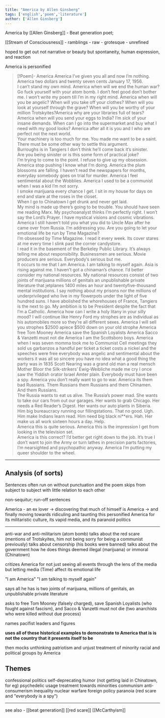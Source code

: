 ```yaml
---
title: "America by Allen Ginsberg"
tags: ['english','poem','literature']
author: ['Allen Ginsberg']
---
```


America by 
[[Allen Ginsberg]] - Beat generation poet; 

[[Stream of Consciousness]] - ramblings - raw - grotesque - unrefined

hoped to get out not narrative or beauty but spontaneity, human expression, and reaction

America is personified

>[!Poem]- America 
> America I’ve given you all and now I’m nothing. America two dollars and twenty seven cents January 17, 1956.   
> I can’t stand my own mind.
> America when will we end the human war?
> Go fuck yourself with your atom bomb.
> I don’t feel good don’t bother me.
> I won’t write my poem till I’m in my right mind.
> America when will you be angelic?
> When will you take off your clothes?
> When will you look at yourself through the grave?
> When will you be worthy of your million Trotskyites?America why are your libraries full of tears?
> America when will you send your eggs to India?
> I’m sick of your insane demands.
> When can I go into the supermarket and buy what I need with my good looks?
> America after all it is you and I who are perfect not the next world.   
> Your machinery is too much for me.
> You made me want to be a saint.
> There must be some other way to settle this argument.   
> Burroughs is in Tangiers I don’t think he’ll come back it’s sinister.   
> Are you being sinister or is this some form of practical joke?   
> I’m trying to come to the point.
> I refuse to give up my obsession.
> America stop pushing I know what I’m doing.
> America the plum blossoms are falling.
> I haven’t read the newspapers for months, everyday somebody goes on trial for murder.
> America I feel sentimental about the Wobblies.
> America I used to be a communist when I was a kid I’m not sorry.   
> I smoke marijuana every chance I get.
> I sit in my house for days on end and stare at the roses in the closet.   
> When I go to Chinatown I get drunk and never get laid.   
> My mind is made up there’s going to be trouble.
> You should have seen me reading Marx.
> My psychoanalyst thinks I’m perfectly right.
> I won’t say the Lord’s Prayer.
> I have mystical visions and cosmic vibrations.
> America I still haven’t told you what you did to Uncle Max after he came over from Russia.
> I’m addressing you.
> Are you going to let your emotional life be run by Time Magazine?   
> I’m obsessed by Time Magazine.
> I read it every week.
> Its cover stares at me every time I slink past the corner candystore.   
> I read it in the basement of the Berkeley Public Library.
> It’s always telling me about responsibility. Businessmen are serious. Movie producers are serious. Everybody’s serious but me.   
> It occurs to me that I am America.
> I am talking to myself again. 
> Asia is rising against me.
> I haven’t got a chinaman’s chance.
> I’d better consider my national resources.
> My national resources consist of two joints of marijuana millions of genitals an unpublishable private literature that jetplanes 1400 miles an hour and twentyfive-thousand mental institutions.
> I say nothing about my prisons nor the millions of underprivileged who live in my flowerpots under the light of five hundred suns.
> I have abolished the whorehouses of France, Tangiers is the next to go.
> My ambition is to be President despite the fact that I’m a Catholic.
> America how can I write a holy litany in your silly mood?
> I will continue like Henry Ford my strophes are as individual as his automobiles more so they’re all different sexes.
> America I will sell you strophes $2500 apiece $500 down on your old strophe
> America free Tom Mooney
> America save the Spanish Loyalists 
> America Sacco & Vanzetti must not die
> America I am the Scottsboro boys.
> America when I was seven momma took me to Communist Cell meetings they sold us garbanzos a handful per ticket a ticket costs a nickel and the speeches were free everybody was angelic and sentimental about the workers it was all so sincere you have no idea what a good thing the party was in 1835 Scott Nearing was a grand old man a real mensch Mother Bloor the Silk-strikers’ Ewig-Weibliche made me cry I once saw the Yiddish orator Israel Amter plain. Everybody must have been a spy.
> America you don’t really want to go to war.
> America its them bad Russians.
> Them Russians them Russians and them Chinamen. And them Russians.   
> The Russia wants to eat us alive. The Russia’s power mad. She wants to take our cars from out our garages.
> Her wants to grab Chicago. Her needs a Red Reader’s Digest. Her wants our auto plants in Siberia. Him big bureaucracy running our fillingstations.
> That no good. Ugh. Him make Indians learn read. Him need big black ni**ers. Hah. Her make us all work sixteen hours a day. Help.   
> America this is quite serious.
> America this is the impression I get from looking in the television set.   
> America is this correct?
> I’d better get right down to the job.
> It’s true I don’t want to join the Army or turn lathes in precision parts factories, I’m nearsighted and psychopathic anyway.
> America I’m putting my queer shoulder to the wheel.

---

## Analysis (of sorts)

Sentences often run on without punctuation and the poem skips from subject to subject with little relation to each other 

non-sequitur; run-off sentences

America -  an ex lover -> discovering that much of himself is America -> and finally moving towards ridiculing and taunting this personified America for its militaristic culture, its vapid media, and its paranoid politics

---

anti-war and anti-militarism (atom bomb)
talks about the red scare (mentions of Trotskyites, him not being sorry for being a communist previously)
talks about censorship (his books were banned)
talks about the government
how he does things deemed illegal (marijuana) or immoral (Chinatown)

critizes America for not just seeing all events through the lens of the media but letting media (Time) affect its emotional life 

"I am America" 
"I am talking to myself again"

says all he has is two joints of marijuana, millions of genitals, an unpublishable private literature


asks to free Tom Mooney (falsely charged), save Spanish Loyalists (who fought against fascism), and Sacco & Vanzetti must not die (two anarchists who were killed without due process)

names pacifist leaders and figures

**uses all of these historical examples to demonstrate to America that is is not the country that it presents itself to be**

then mocks unthinking patriotism and unjust treatment of minority racial and political groups by America 

## Themes
confessional
politics 
self-deprecating humor (not getting laid in Chinatown, for eg)
psychedelic usage
treatment towards minorities
communism
anti-consumerism
inequality 
nuclear warfare 
foreign policy
paranoia (red scare and "everybody is a spy")

--- 

see also - 
[[beat generation]]
[[red scare]]
[[McCarthyism]]